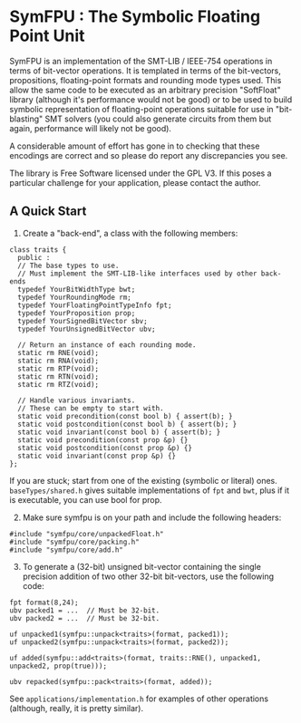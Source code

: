 SymFPU : The Symbolic Floating Point Unit
=========================================

SymFPU is an implementation of the SMT-LIB / IEEE-754 operations in
terms of bit-vector operations.  It is templated in terms of the
bit-vectors, propositions, floating-point formats and rounding mode
types used.  This allow the same code to be executed as an arbitrary
precision "SoftFloat" library (although it's performance would not be
good) or to be used to build symbolic representation of floating-point
operations suitable for use in "bit-blasting" SMT solvers (you could
also generate circuits from them but again, performance will likely
not be good).

A considerable amount of effort has gone in to checking that these
encodings are correct and so please do report any discrepancies you
see.

The library is Free Software licensed under the GPL V3.  If this poses
a particular challenge for your application, please contact the author.


A Quick Start
-------------

1. Create a "back-end", a class with the following members:

```
class traits {
  public :
  // The base types to use.
  // Must implement the SMT-LIB-like interfaces used by other back-ends
  typedef YourBitWidthType bwt;
  typedef YourRoundingMode rm;
  typedef YourFloatingPointTypeInfo fpt;
  typedef YourProposition prop;
  typedef YourSignedBitVector sbv;
  typedef YourUnsignedBitVector ubv;

  // Return an instance of each rounding mode.
  static rm RNE(void);
  static rm RNA(void);
  static rm RTP(void);
  static rm RTN(void);
  static rm RTZ(void);

  // Handle various invariants.
  // These can be empty to start with.
  static void precondition(const bool b) { assert(b); }
  static void postcondition(const bool b) { assert(b); }
  static void invariant(const bool b) { assert(b); }
  static void precondition(const prop &p) {}
  static void postcondition(const prop &p) {}
  static void invariant(const prop &p) {}
};
```

If you are stuck; start from one of the existing (symbolic or literal)
ones.  `baseTypes/shared.h` gives suitable implementations of `fpt` and
`bwt`, plus if it is executable, you can use bool for prop.


2. Make sure symfpu is on your path and include the following headers:

```
#include "symfpu/core/unpackedFloat.h"
#include "symfpu/core/packing.h"
#include "symfpu/core/add.h"
```

3. To generate a (32-bit) unsigned bit-vector containing the single
precision addition of two other 32-bit bit-vectors, use the following code:

```
fpt format(8,24);
ubv packed1 = ...  // Must be 32-bit.
ubv packed2 = ...  // Must be 32-bit.

uf unpacked1(symfpu::unpack<traits>(format, packed1));
uf unpacked2(symfpu::unpack<traits>(format, packed2));
    
uf added(symfpu::add<traits>(format, traits::RNE(), unpacked1, unpacked2, prop(true)));
    
ubv repacked(symfpu::pack<traits>(format, added));
```

See `applications/implementation.h` for examples of other operations
(although, really, it is pretty similar).

